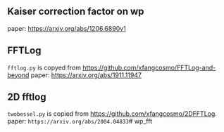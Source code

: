 ## Kaiser correction factor on wp
paper: https://arxiv.org/abs/1206.6890v1


## FFTLog
`fftlog.py` is copyed from https://github.com/xfangcosmo/FFTLog-and-beyond
paper: https://arxiv.org/abs/1911.11947


## 2D fftlog
`twobessel.py` is copied from https://github.com/xfangcosmo/2DFFTLog.
paper: `https://arxiv.org/abs/2004.04833`# wp_fft

